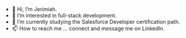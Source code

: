 - 👋 Hi, I’m Jerimiah.
- 👀 I’m interested in full-stack development.
- 🌱 I’m currently studying the Salesforce Developer certification path.
- 📫 How to reach me ... connect and message me on LinkedIn.

<!---
jhinnen1/jhinnen1 is a ✨ special ✨ repository because its `README.md` (this file) appears on your GitHub profile.
You can click the Preview link to take a look at your changes.
--->

